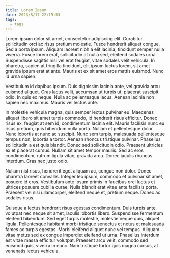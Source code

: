 ```yaml
---
title: Lorem Ipsum
date: 2023/8/17 22:19:53
tags:
  - tags
---
```


Lorem ipsum dolor sit amet, consectetur adipiscing elit. Curabitur sollicitudin orci ac risus pretium molestie. Fusce hendrerit aliquet congue. Sed a porta ipsum. Aliquam laoreet nibh a elit lacinia, tincidunt semper nulla viverra. Fusce lorem erat, sollicitudin at nulla sed, eleifend sodales urna. Suspendisse sagittis nisi vel erat feugiat, vitae sodales velit vehicula. In pharetra, sapien at fringilla tincidunt, elit ipsum luctus lorem, sit amet gravida ipsum erat at ante. Mauris et ex sit amet eros mattis euismod. Nunc id urna sapien.

Vestibulum id dapibus ipsum. Duis dignissim lacinia ante, vel gravida arcu euismod aliquet. Cras lacus velit, accumsan ut turpis ut, placerat suscipit odio. In quis ex neque. Nulla ac pellentesque lacus. Aenean lacinia non sapien nec maximus. Mauris vel lectus ante.

In molestie vehicula magna, quis semper lectus pulvinar eu. Maecenas aliquet libero sit amet turpis commodo, id hendrerit risus efficitur. Donec risus ex, feugiat at sem id, condimentum lacinia elit. Mauris facilisis nunc eu risus pretium, quis bibendum nulla porta. Nullam et pellentesque dolor. Nunc lobortis at nunc ac suscipit. Nunc sem turpis, malesuada pellentesque tempus non, lobortis a tortor. Aenean rhoncus tristique pulvinar. Phasellus sollicitudin a est quis blandit. Donec sed sollicitudin odio. Praesent ultricies ex et placerat cursus. Nullam sit amet tempor mauris. Sed ac eros condimentum, rutrum ligula vitae, gravida arcu. Donec iaculis rhoncus interdum. Cras nec justo odio.

Nullam nisl risus, hendrerit eget aliquam ac, congue non dolor. Donec pharetra laoreet convallis. Integer leo ipsum, commodo et pulvinar sit amet, posuere id eros. Vestibulum ante ipsum primis in faucibus orci luctus et ultrices posuere cubilia curae; Nulla blandit erat vitae ante facilisis porta. Praesent vel nisi ullamcorper, eleifend neque et, pretium neque. Donec ac sodales risus.

Quisque a lectus hendrerit risus egestas condimentum. Duis turpis ante, volutpat nec neque sit amet, iaculis lobortis libero. Suspendisse fermentum eleifend bibendum. Sed eget turpis molestie, molestie neque quis, aliquet ligula. Pellentesque habitant morbi tristique senectus et netus et malesuada fames ac turpis egestas. Morbi eleifend aliquet nunc vel tempus. Aliquam vitae metus sed ex congue imperdiet eleifend ut urna. Phasellus interdum est vitae massa efficitur volutpat. Praesent arcu velit, commodo sed euismod quis, viverra in nunc. Nam tristique tortor quis magna cursus, at venenatis lectus vehicula.